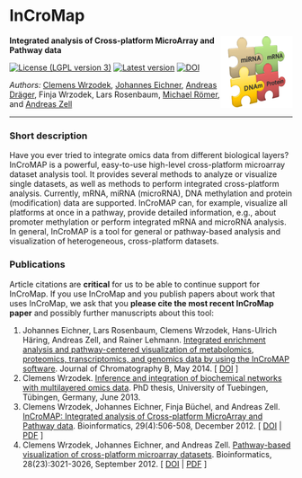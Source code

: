 # InCroMap
<img align="right" src="resources/de/zbit/gui/img/IntegratorIcon_128.png"/>

**Integrated analysis of Cross-platform MicroArray and Pathway data**

[![License (LGPL version 3)](https://img.shields.io/badge/license-LGPLv3.0-blue.svg?style=plastic)](http://opensource.org/licenses/GPL-3.0)
[![Latest version](https://img.shields.io/badge/Latest_version-1.7-brightgreen.svg?style=plastic)](releases/tag/1c25ac8)
[![DOI](http://img.shields.io/badge/DOI-10.1016%20%2F%20j.jchromb.2014.04.030-blue.svg?style=plastic)](http://dx.doi.org/10.1016/j.jchromb.2014.04.030)

*Authors:* [Clemens Wrzodek](https://github.com/Clemens82/), [Johannes Eichner](https://github.com/jeichner/), [Andreas Dräger](https://github.com/draeger/), Finja Wrzodek, Lars Rosenbaum, [Michael Römer](https://github.com/mroemer/), and [Andreas Zell](https://github.com/ZellTuebingen/)

___________________________________________________________________________________________________________

### Short description
Have you ever tried to integrate omics data from different biological layers? InCroMAP is a powerful, easy-to-use high-level cross-platform microarray dataset analysis tool. It provides several methods to analyze or visualize single datasets, as well as methods to perform integrated cross-platform analysis. Currently, mRNA, miRNA (microRNA), DNA methylation and protein (modification) data are supported. InCroMAP can, for example, visualize all platforms at once in a pathway, provide detailed information, e.g., about promoter methylation or perform integrated mRNA and microRNA analysis. In general, InCroMAP is a tool for general or pathway-based analysis and visualization of heterogeneous, cross-platform datasets.

### Publications

Article citations are **critical** for us to be able to continue support for InCroMap.  If you use InCroMap and you publish papers about work that uses InCroMap, we ask that you **please cite the most recent InCroMap paper** and possibly further manuscripts about this tool:

1. Johannes Eichner, Lars Rosenbaum, Clemens Wrzodek, Hans-Ulrich Häring, Andreas Zell, and Rainer Lehmann. [Integrated enrichment analysis and pathway-centered visualization of metabolomics, proteomics, transcriptomics, and genomics data by using the InCroMAP software](http://www.sciencedirect.com/science/article/pii/S1570023214002682).
  Journal of Chromatography B, May 2014. [ [DOI](http://dx.doi.org/10.1016/j.jchromb.2014.04.030) ]
2. Clemens Wrzodek. [Inference and integration of biochemical networks with multilayered omics data](http://www.dr.hut-verlag.de/978-3-8439-1116-0.html). PhD thesis, University of Tuebingen, Tübingen, Germany, June 2013.
3. Clemens Wrzodek, Johannes Eichner, Finja Büchel, and Andreas Zell. [InCroMAP: Integrated analysis of Cross-platform MicroArray and Pathway data](http://bioinformatics.oxfordjournals.org/content/29/4/506). Bioinformatics, 29(4):506-508, December 2012. [ <a href="http://dx.doi.org/10.1093/bioinformatics/bts709">DOI</a> | <a href="http://bioinformatics.oxfordjournals.org/content/29/4/506.full.pdf">PDF</a> ]
4. Clemens Wrzodek, Johannes Eichner, and Andreas Zell. [Pathway-based visualization of cross-platform microarray datasets](http://bioinformatics.oxfordjournals.org/content/28/23/3021). Bioinformatics, 28(23):3021-3026, September 2012. [ [DOI](http://dx.doi.org/10.1093/bioinformatics/bts583) | [PDF](http://bioinformatics.oxfordjournals.org/content/28/23/3021.full.pdf) ]
